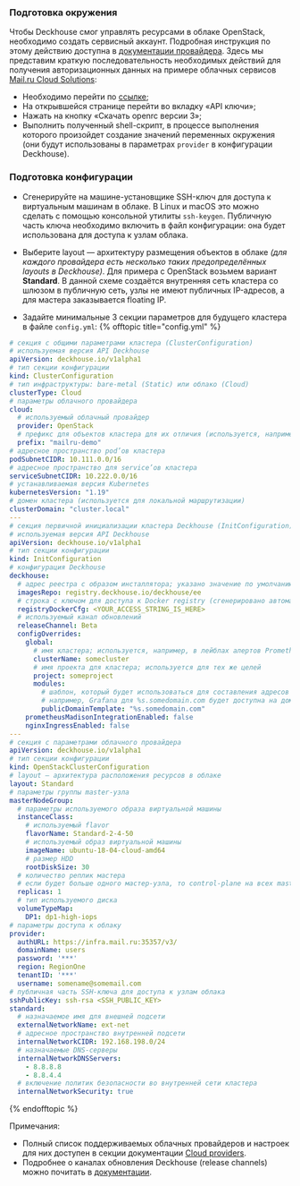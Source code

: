 ### Подготовка окружения
Чтобы Deckhouse смог управлять ресурсами в облаке OpenStack, необходимо создать сервисный аккаунт. Подробная инструкция по этому действию доступна в [документации провайдера](https://docs.openstack.org/keystone/pike/admin/cli-keystone-manage-services.html). Здесь мы представим краткую последовательность необходимых действий для получения авторизационных данных на примере облачных сервисов [Mail.ru Cloud Solutions](https://mcs.mail.ru/):
- Необходимо перейти по [ссылке](https://mcs.mail.ru/app/project/keys/);
- На открывшейся странице перейти во вкладку «API ключи»;
- Нажать на кнопку «Скачать openrc версии 3»;
- Выполнить полученный shell-скрипт, в процессе выполнения которого произойдет создание значений переменных окружения (они будут использованы в параметрах `provider` в конфигурации Deckhouse).

### Подготовка конфигурации
-  Сгенерируйте на машине-установщике SSH-ключ для доступа к виртуальным машинам в облаке. В Linux и macOS это можно сделать с помощью консольной утилиты `ssh-keygen`. Публичную часть ключа необходимо включить в файл конфигурации: она будет использована для доступа к узлам облака.

-  Выберите layout — архитектуру размещения объектов в облаке *(для каждого провайдера есть несколько таких предопределённых layouts в Deckhouse)*. Для примера с OpenStack возьмем вариант **Standard**. В данной схеме создаётся внутренняя сеть кластера со шлюзом в публичную сеть, узлы не имеют публичных IP-адресов, а для мастера заказывается floating IP.

-  Задайте минимальные 3 секции параметров для будущего кластера в файле `config.yml`:
{% offtopic title="config.yml" %}
```yaml
# секция с общими параметрами кластера (ClusterConfiguration)
# используемая версия API Deckhouse
apiVersion: deckhouse.io/v1alpha1
# тип секции конфигурации
kind: ClusterConfiguration
# тип инфраструктуры: bare-metal (Static) или облако (Cloud)
clusterType: Cloud
# параметры облачного провайдера
cloud:
  # используемый облачный провайдер
  provider: OpenStack
  # префикс для объектов кластера для их отличия (используется, например, при маршрутизации)
  prefix: "mailru-demo"
# адресное пространство pod’ов кластера
podSubnetCIDR: 10.111.0.0/16
# адресное пространство для service’ов кластера
serviceSubnetCIDR: 10.222.0.0/16
# устанавливаемая версия Kubernetes
kubernetesVersion: "1.19"
# домен кластера (используется для локальной маршрутизации)
clusterDomain: "cluster.local"
---
# секция первичной инициализации кластера Deckhouse (InitConfiguration)
# используемая версия API Deckhouse
apiVersion: deckhouse.io/v1alpha1
# тип секции конфигурации
kind: InitConfiguration
# конфигурация Deckhouse
deckhouse:
  # адрес реестра с образом инсталлятора; указано значение по умолчанию для EE-сборки Deckhouse
  imagesRepo: registry.deckhouse.io/deckhouse/ee
  # строка с ключом для доступа к Docker registry (сгенерировано автоматически для вашего демонстрационного токена)
  registryDockerCfg: <YOUR_ACCESS_STRING_IS_HERE>
  # используемый канал обновлений
  releaseChannel: Beta
  configOverrides:
    global:
      # имя кластера; используется, например, в лейблах алертов Prometheus
      clusterName: somecluster
      # имя проекта для кластера; используется для тех же целей
      project: someproject
      modules:
        # шаблон, который будет использоваться для составления адресов системных приложений в кластере
        # например, Grafana для %s.somedomain.com будет доступна на домене grafana.somedomain.com
        publicDomainTemplate: "%s.somedomain.com"
    prometheusMadisonIntegrationEnabled: false
    nginxIngressEnabled: false
---
# секция с параметрами облачного провайдера
apiVersion: deckhouse.io/v1alpha1
# тип секции конфигурации
kind: OpenStackClusterConfiguration
# layout — архитектура расположения ресурсов в облаке
layout: Standard
# параметры группы master-узла
masterNodeGroup:
  # параметры используемого образа виртуальной машины
  instanceClass:
    # используемый flavor
    flavorName: Standard-2-4-50
    # используемый образ виртуальной машины
    imageName: ubuntu-18-04-cloud-amd64
    # размер HDD
    rootDiskSize: 30
  # количество реплик мастера
  # если будет больше одного мастер-узла, то control-plane на всех master-узлах будет развернут автоматическии
  replicas: 1
  # тип используемого диска
  volumeTypeMap:
    DP1: dp1-high-iops
# параметры доступа к облаку
provider:
  authURL: https://infra.mail.ru:35357/v3/
  domainName: users
  password: '***'
  region: RegionOne
  tenantID: '***'
  username: somename@somemail.com
# публичная часть SSH-ключа для доступа к узлам облака
sshPublicKey: ssh-rsa <SSH_PUBLIC_KEY>
standard:
  # назначаемое имя для внешней подсети
  externalNetworkName: ext-net
  # адресное пространство внутренней подсети
  internalNetworkCIDR: 192.168.198.0/24
  # назначаемые DNS-серверы
  internalNetworkDNSServers:
    - 8.8.8.8
    - 8.8.4.4
  # включение политик безопасности во внутренней сети кластера
  internalNetworkSecurity: true
```
{% endofftopic %}

Примечания:
- Полный список поддерживаемых облачных провайдеров и настроек для них доступен в секции документации [Cloud providers](/ru/documentation/v1/kubernetes.html).
- Подробнее о каналах обновления Deckhouse (release channels) можно почитать в [документации](/ru/documentation/v1/deckhouse-release-channels.html).
